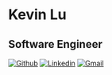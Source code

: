 
# Kevin Lu
## Software Engineer

[![Github](https://img.shields.io/badge/-kklu78-000?style=flat&logo=Github&logoColor=white)](https://github.com/Kklu78)
[![Linkedin](https://img.shields.io/badge/-kklu-blue?style=flat&logo=Linkedin&logoColor=white)](https://www.linkedin.com/in/kklu/)
[![Gmail](https://img.shields.io/badge/-kevinklu78@gmail.com-c14438?style=flat&logo=Gmail&logoColor=white)](mailto:kevinklu78@gmail.com)


<!--
**Kklu78/Kklu78** is a ✨ _special_ ✨ repository because its `README.md` (this file) appears on your GitHub profile.

Here are some ideas to get you started:

- 🔭 I’m currently working on ...
- 🌱 I’m currently learning ...
- 👯 I’m looking to collaborate on ...
- 🤔 I’m looking for help with ...
- 💬 Ask me about ...
- 📫 How to reach me: ...
- 😄 Pronouns: ...
- ⚡ Fun fact: ...
-->

